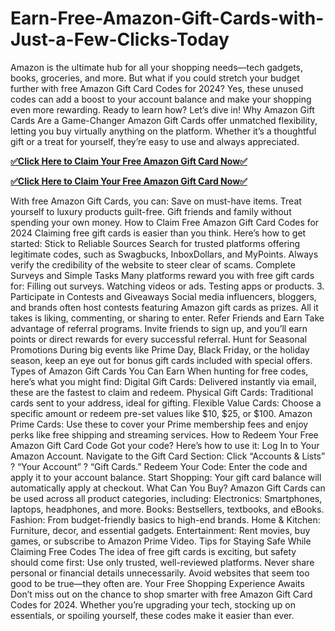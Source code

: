 # Earn-Free-Amazon-Gift-Cards-with-Just-a-Few-Clicks-Today
Amazon is the ultimate hub for all your shopping needs—tech gadgets, books, groceries, and more. But what if you could stretch your budget further with free Amazon Gift Card Codes for 2024? Yes, these unused codes can add a boost to your account balance and make your shopping even more rewarding. Ready to learn how? Let’s dive in!
Why Amazon Gift Cards Are a Game-Changer Amazon Gift Cards offer unmatched flexibility, letting you buy virtually anything on the platform. Whether it’s a thoughtful gift or a treat for yourself, they’re easy to use and always appreciated.

**[✅Click Here to Claim Your Free Amazon Gift Card Now✅](https://usaofferzon.com/amazongiftcard/)**

**[✅Click Here to Claim Your Free Amazon Gift Card Now✅](https://usaofferzon.com/giftcard/)**

With free Amazon Gift Cards, you can:
Save on must-have items. Treat yourself to luxury products guilt-free. Gift friends and family without spending your own money. How to Claim Free Amazon Gift Card Codes for 2024 Claiming free gift cards is easier than you think. Here’s how to get started:
Stick to Reliable Sources Search for trusted platforms offering legitimate codes, such as Swagbucks, InboxDollars, and MyPoints. Always verify the credibility of the website to steer clear of scams.
Complete Surveys and Simple Tasks Many platforms reward you with free gift cards for:
Filling out surveys. Watching videos or ads. Testing apps or products. 3. Participate in Contests and Giveaways Social media influencers, bloggers, and brands often host contests featuring Amazon gift cards as prizes. All it takes is liking, commenting, or sharing to enter.
Refer Friends and Earn Take advantage of referral programs. Invite friends to sign up, and you’ll earn points or direct rewards for every successful referral.
Hunt for Seasonal Promotions During big events like Prime Day, Black Friday, or the holiday season, keep an eye out for bonus gift cards included with special offers.
Types of Amazon Gift Cards You Can Earn When hunting for free codes, here’s what you might find:
Digital Gift Cards: Delivered instantly via email, these are the fastest to claim and redeem. Physical Gift Cards: Traditional cards sent to your address, ideal for gifting. Flexible Value Cards: Choose a specific amount or redeem pre-set values like $10, $25, or $100. Amazon Prime Cards: Use these to cover your Prime membership fees and enjoy perks like free shipping and streaming services. How to Redeem Your Free Amazon Gift Card Code Got your code? Here’s how to use it:
Log In to Your Amazon Account. Navigate to the Gift Card Section: Click “Accounts & Lists” ? “Your Account” ? “Gift Cards.” Redeem Your Code: Enter the code and apply it to your account balance. Start Shopping: Your gift card balance will automatically apply at checkout. What Can You Buy? Amazon Gift Cards can be used across all product categories, including:
Electronics: Smartphones, laptops, headphones, and more. Books: Bestsellers, textbooks, and eBooks. Fashion: From budget-friendly basics to high-end brands. Home & Kitchen: Furniture, decor, and essential gadgets. Entertainment: Rent movies, buy games, or subscribe to Amazon Prime Video. Tips for Staying Safe While Claiming Free Codes The idea of free gift cards is exciting, but safety should come first:
Use only trusted, well-reviewed platforms. Never share personal or financial details unnecessarily. Avoid websites that seem too good to be true—they often are. Your Free Shopping Experience Awaits Don’t miss out on the chance to shop smarter with free Amazon Gift Card Codes for 2024. Whether you’re upgrading your tech, stocking up on essentials, or spoiling yourself, these codes make it easier than ever.
